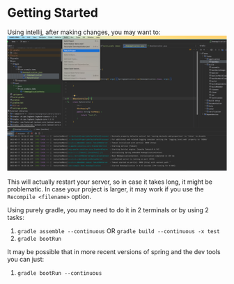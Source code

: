 # Getting Started

Using intellij, after making changes, you may want to:
![img.png](img.png)

This will actually restart your server, so in case it takes long, it might be problematic.
In case your project is larger, it may work if you use the `Recompile <filename>` option.

Using purely gradle, you may need to do it in 2 terminals or by using 2 tasks:
1. `gradle assemble --continuous` OR `gradle build --continuous -x test`
2. `gradle bootRun`

It may be possible that in more recent versions of spring and the dev tools you can just:
1. `gradle bootRun --continuous`
